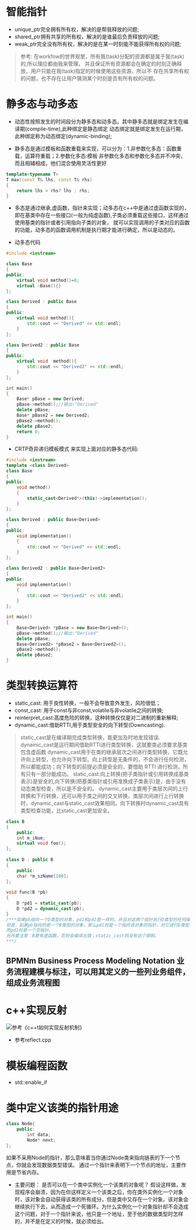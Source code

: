 # 智能指针
- unique\_ptr完全拥有所有权，解决的是帮我释放的问题;
- shared\_ptr拥有共享的所有权，解决的是谁最后负责释放的问题;
- weak\_ptr完全没有所有权，解决的是在某一时刻能不能获得所有权的问题;
> 参考: 在workfow的世界观里，所有我(task)分配的资源都是属于我(task)的,所以理应都由我来管理，
并且保证所有资源都会在确定的时刻正确释放，用户只能在我(task)指定的时候使用这些资源，所以不
存在共享所有权的问题，也不存在让用户猜测某个时刻是否有所有权的问题。
# 静多态与动多态
- 动态性按照发生的时间段分为静多态和动多态。其中静多态就是绑定发生在编译期(compile-time),此种绑定是静态绑定
动态绑定就是绑定发生在运行期，此种绑定称为动态绑定(dynamic-binding);

- 静多态是通过模板和函数重载来实现，可以分为：1.非参数化多态：函数重载，运算符重载；2.参数化多态:模板
非参数化多态和参数化多态并不冲突，而且相辅相成，他们混合使用灵活性更好
```cpp
template<typename T>
T max(const T& lhs, const T& rhs)
{
	return lhs > rhs? lhs : rhs;
}
```

- 多态是通过继承,虚函数，指针来实现；动多态在c++中是通过虚函数实现的，即在基类中存在一些接口(一般为纯虚函数),子类必须重载这些接口，这样通过使用基类的指针或者引用指向子类的对象，
就可以实现调用的子类对应的函数的功能，动多态的函数调用机制是执行期才能进行确定，所以是动态的。

- 动多态代码
```cpp
#include <iostream>

class Base
{
public:
	virtual void method()=0;
	virtual ~Base(){}
};

class Derived : public Base
{
public:
	virtual void method(){
		std::cout << "Derived" << std::endl;
	}
};

class Derived2 : public Base
{
public:
	virtual void  method(){
		std::cout << "Derived2" << std::endl;
	}
};

int main()
{
	Base* pBase = new Derived;
	pBase->method();//输出:"Derived"
	delete pBase;
	Base* pBase2 = new Derived2;
	pBase2->method();
	delete pBase2;
	return 0;
}
```
- CRTP奇异递归模板模式 来实现上面对应的静多态代码:
```cpp
#include <iostream>
template <class Derived>
class Base
{
public:
	void method()
	{
		static_cast<Derived*>(this)->implementation();
	}
};

class Derived : public Base<Derived>
{
public:
	void implementation()
	{
		std::cout << "Derived" << std::endl;
	}
};

class Derived2 : public Base<Derived2> 
{
public:
	void implementation()
	{
		std::cout << "Derived2" << std::endl;
	}
};

int main()
{
	Base<Derived> *pBase = new Base<Derived>();
	pBase->method();//输出:"Derived"
	delete pBase;
	Base<Derived2> *pBase2 = Base<Derived2>();
	pBase2->method();
	delete pBase2;
}
```
# 类型转换运算符
- static\_cast: 用于良性转换，一般不会导致意外发生，风险很低；
- const\_cast: 用于const与非const,volatile与非volatile之间的转换;
- reinterpret\_cast:高度危险的转换，这种转换仅仅是对二进制的重新解释;
- dynamic\_cast:借助RTTI,用于类型安全的向下转型(Downcasting).
> static\_cast是在编译期完成类型转换，能更加及时地发现错误. dynamic\_cast是运行期间借助RTTI进行类型转换，这就要类必须要求基类包含虚函数
dynamic\_cast用于在类的继承层次之间进行类型转换，它既允许向上转型，也允许向下转型。向上转型是无条件的，不会进行任何检测，所以都能成功；向下转型的前提必须是安全的，要借助 RTTI 进行检测，所有只有一部分能成功。
> static\_cast:向上转换(把子类指针或引用转换成基类表示)是安全的,向下转换(把基类指针或引用准换成子类表示)是，由于没有动态类型检查，所以是不安全的。
> dynamic\_cast主要用于类层次间的上行转换和下行转换，还可以用于类之间的交叉转换，类层次间进行上行转换时，dynamic\_cast与static\_cast效果相同。向下转换时dynamic\_cast具有类型检查功能，比static\_cast更加安全。
```cpp
class B
{
	public:
    int m_iNum;
    virtual void foo();
};
 
class D : public B
{
	public:
    char *m_szName[100];
};
 
void func(B *pb)
{
    D *pd1 = static_cast(pb);
    D *pd2 = dynamic_cast(pb);
}
/***如果pb指向一个D类型的对象，pd1和pd2是一样的，并且对这两个指针执行D类型的任何操作都是安全的；
但是，如果pb指向的是一个B类型的对象，那么pd1将是一个指向该对象的指针，对它进行D类型的操作将是不安全的（如访问m_szName），
而pd2将是一个空指针。
另外要注意：B要有虚函数，否则会编译出错；static_cast则没有这个限制。
***/
```

## BPMNm Business Process Modeling Notation 业务流程建模与标注，可以用其定义的一些列业务组件，组成业务流程图


# c++实现反射
![参考《c++t如何实现反射机制》](https://zhuanlan.zhihu.com/p/70044481) 
- 参考reflect.cpp

# 模板编程函数
- std::enable\_if

# 类中定义该类的指针用途
```cpp
class Node{
	public:
		int data;
		Node* next;
};
```
如果不采用Node的指针，那么意味着当你通过Node类来指向链表的下一个节点，你就会发现数据类型错误。
通过一个指针来表明下一个节点的地址，主要作用是节省内存。
- 主要问题：
是否可以在一个类中实例化一个该类的对象呢？
假设这样做，发现程序会崩溃，因为在你这样定义一个该类之后，你在类外实例化一个对象时，该对象会自动获得该类的所有成分，但是类中又存在一个对象。该对象会继续执行下去，从而造成一个死循环。为什么实例化一个对象指针却不会造成这个问题，对于一个指针来说，他只是一个地址，至于他的数据类型时怎样的，并不是在定义的时候，就必须给出。

